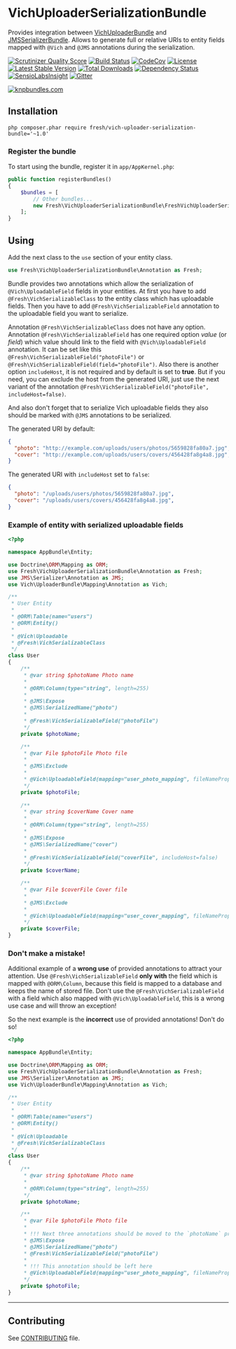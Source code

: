 # VichUploaderSerializationBundle

Provides integration between [VichUploaderBundle](https://github.com/dustin10/VichUploaderBundle "VichUploaderBundle") and
[JMSSerializerBundle](https://github.com/dustin10/VichUploaderBundle "JMSSerializerBundle").
Allows to generate full or relative URIs to entity fields mapped with `@Vich` and `@JMS` annotations during the serialization.

[![Scrutinizer Quality Score](https://img.shields.io/scrutinizer/g/fre5h/VichUploaderSerializationBundle.svg?style=flat-square)](https://scrutinizer-ci.com/g/fre5h/VichUploaderSerializationBundle/)
[![Build Status](https://img.shields.io/travis/fre5h/VichUploaderSerializationBundle.svg?style=flat-square)](https://travis-ci.org/fre5h/VichUploaderSerializationBundle)
[![CodeCov](https://img.shields.io/codecov/c/github/fre5h/VichUploaderSerializationBundle.svg?style=flat-square)](https://codecov.io/github/fre5h/VichUploaderSerializationBundle)
[![License](https://img.shields.io/packagist/l/fresh/vich-uploader-serialization-bundle.svg?style=flat-square)](https://packagist.org/packages/fresh/vich-uploader-serialization-bundle)
[![Latest Stable Version](https://img.shields.io/packagist/v/fresh/vich-uploader-serialization-bundle.svg?style=flat-square)](https://packagist.org/packages/fresh/vich-uploader-serialization-bundle)
[![Total Downloads](https://img.shields.io/packagist/dt/fresh/vich-uploader-serialization-bundle.svg?style=flat-square)](https://packagist.org/packages/fresh/vich-uploader-serialization-bundle)
[![Dependency Status](https://www.versioneye.com/user/projects/565a0f4b036c32003d000008/badge.svg?style=flat)](https://www.versioneye.com/user/projects/565a0f4b036c32003d000008)
[![SensioLabsInsight](https://img.shields.io/sensiolabs/i/a40e1ac6-3b2b-4405-b7c5-53d020a5cf93.svg?style=flat-square)](https://insight.sensiolabs.com/projects/a40e1ac6-3b2b-4405-b7c5-53d020a5cf93)
[![Gitter](https://img.shields.io/badge/gitter-join%20chat-brightgreen.svg?style=flat-square)](https://gitter.im/fre5h/VichUploaderSerializationBundle?utm_source=badge&utm_medium=badge&utm_campaign=pr-badge&utm_content=badge)

[![knpbundles.com](http://knpbundles.com/fre5h/VichUploaderSerializationBundle/badge-short)](http://knpbundles.com/fre5h/VichUploaderSerializationBundle)

## Installation

```php composer.phar require fresh/vich-uploader-serialization-bundle='~1.0'```

### Register the bundle

To start using the bundle, register it in `app/AppKernel.php`:

```php
public function registerBundles()
{
    $bundles = [
        // Other bundles...
        new Fresh\VichUploaderSerializationBundle\FreshVichUploaderSerializationBundle(),
    ];
}
```

## Using

Add the next class to the `use` section of your entity class.

```php
use Fresh\VichUploaderSerializationBundle\Annotation as Fresh;
```

Bundle provides two annotations which allow the serialization of `@Vich\UploadableField` fields in your entities.
At first you have to add `@Fresh\VichSerializableClass` to the entity class which has uploadable fields.
Then you have to add `@Fresh\VichSerializableField` annotation to the uploadable field you want to serialize.

Annotation `@Fresh\VichSerializableClass` does not have any option.  
Annotation `@Fresh\VichSerializableField` has one required option *value* (or *field*) which value should link to the field with `@Vich\UploadableField` annotation.
It can be set like this `@Fresh\VichSerializableField("photoFile")` or `@Fresh\VichSerializableField(field="photoFile")`.
Also there is another option `includeHost`, it is not required and by default is set to **true**.
But if you need, you can exclude the host from the generated URI, just use the next variant of the annotation `@Fresh\VichSerializableField("photoFile", includeHost=false)`.

And also don't forget that to serialize Vich uploadable fields they also should be marked with `@JMS` annotations to be serialized.

The generated URI by default:

```json
{
  "photo": "http://example.com/uploads/users/photos/5659828fa80a7.jpg",
  "cover": "http://example.com/uploads/users/covers/456428fa8g4a8.jpg",
}
```

The generated URI with `includeHost` set to `false`:

```json
{
  "photo": "/uploads/users/photos/5659828fa80a7.jpg",
  "cover": "/uploads/users/covers/456428fa8g4a8.jpg",
}
```

### Example of entity with serialized uploadable fields

```php
<?php

namespace AppBundle\Entity;

use Doctrine\ORM\Mapping as ORM;
use Fresh\VichUploaderSerializationBundle\Annotation as Fresh;
use JMS\Serializer\Annotation as JMS;
use Vich\UploaderBundle\Mapping\Annotation as Vich;

/**
 * User Entity
 *
 * @ORM\Table(name="users")
 * @ORM\Entity()
 *
 * @Vich\Uploadable
 * @Fresh\VichSerializableClass
 */
class User
{
    /**
     * @var string $photoName Photo name
     *
     * @ORM\Column(type="string", length=255)
     *
     * @JMS\Expose
     * @JMS\SerializedName("photo")
     *
     * @Fresh\VichSerializableField("photoFile")
     */
    private $photoName;

    /**
     * @var File $photoFile Photo file
     *
     * @JMS\Exclude
     *
     * @Vich\UploadableField(mapping="user_photo_mapping", fileNameProperty="photoName")
     */
    private $photoFile;
    
    /**
     * @var string $coverName Cover name
     *
     * @ORM\Column(type="string", length=255)
     *
     * @JMS\Expose
     * @JMS\SerializedName("cover")
     *
     * @Fresh\VichSerializableField("coverFile", includeHost=false)
     */
    private $coverName;

    /**
     * @var File $coverFile Cover file
     *
     * @JMS\Exclude
     *
     * @Vich\UploadableField(mapping="user_cover_mapping", fileNameProperty="coverName")
     */
    private $coverFile;    
}
```

### Don't make a mistake!

Additional example of a **wrong use** of provided annotations to attract your attention.
Use `@Fresh\VichSerializableField` **only with** the field which is mapped with `@ORM\Column`,
because this field is mapped to a database and keeps the name of stored file.
Don't use the `@Fresh\VichSerializableField` with a field which also mapped with `@Vich\UploadableField`,
this is a wrong use case and will throw an exception!

So the next example is the **incorrect** use of provided annotations! Don't do so!

```php
<?php

namespace AppBundle\Entity;

use Doctrine\ORM\Mapping as ORM;
use Fresh\VichUploaderSerializationBundle\Annotation as Fresh;
use JMS\Serializer\Annotation as JMS;
use Vich\UploaderBundle\Mapping\Annotation as Vich;

/**
 * User Entity
 *
 * @ORM\Table(name="users")
 * @ORM\Entity()
 *
 * @Vich\Uploadable
 * @Fresh\VichSerializableClass
 */
class User
{
    /**
     * @var string $photoName Photo name
     *
     * @ORM\Column(type="string", length=255)
     */
    private $photoName;

    /**
     * @var File $photoFile Photo file
     *
     * !!! Next three annotations should be moved to the `photoName` property
     * @JMS\Expose
     * @JMS\SerializedName("photo")
     * @Fresh\VichSerializableField("photoFile")
     *
     * !!! This annotation should be left here
     * @Vich\UploadableField(mapping="user_photo_mapping", fileNameProperty="photoName")
     */
    private $photoFile;  
}
```

***

## Contributing

See [CONTRIBUTING](https://github.com/fre5h/VichUploaderSerializationBundle/blob/master/.github/CONTRIBUTING.md) file.
